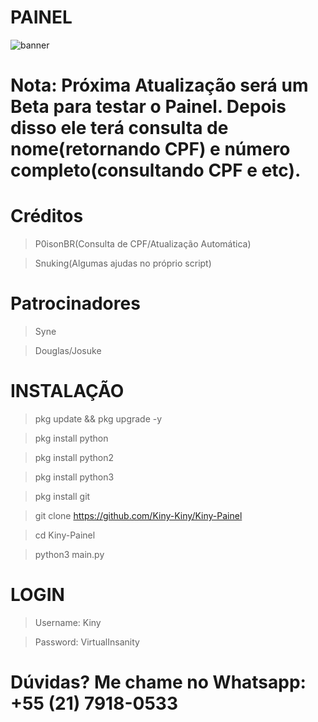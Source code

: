# PAINEL
![banner](https://github.com/Kiny-Kiny/Kiny-Painel/blob/main/images%20(41).jpeg)

# Nota: Próxima Atualização será um Beta para testar o Painel. Depois disso ele terá consulta de nome(retornando CPF) e número completo(consultando CPF e etc).

# Créditos 
> P0isonBR(Consulta de CPF/Atualização Automática)

> Snuking(Algumas ajudas no próprio script)

# Patrocinadores

> Syne

> Douglas/Josuke

# INSTALAÇÃO 

> pkg update && pkg upgrade -y

> pkg install python

> pkg install python2

> pkg install python3

> pkg install git

> git clone https://github.com/Kiny-Kiny/Kiny-Painel

> cd Kiny-Painel

> python3 main.py

# LOGIN

> Username: Kiny

> Password: VirtualInsanity

# Dúvidas? Me chame no Whatsapp: +55 (21) 7918-0533
